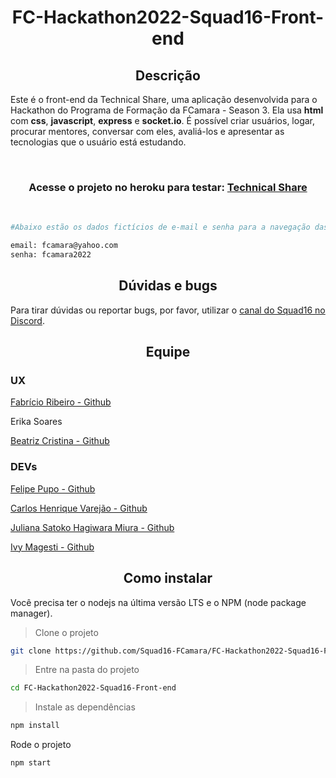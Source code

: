 <h1 align="center"> FC-Hackathon2022-Squad16-Front-end </h1>


<h2 align="center"> Descrição </h2>

Este é o front-end da Technical Share, uma aplicação desenvolvida para o Hackathon do Programa de Formação da FCamara - Season 3. 
Ela usa **html** com **css**, **javascript**, **express** e **socket.io**. É possível criar usuários, logar, procurar mentores, conversar com eles,
avaliá-los e apresentar as tecnologias que o usuário está estudando. 

<br/>
    <h3 align='center'>Acesse o projeto no heroku para testar: <a href='https://squad-sixteen-frontend.herokuapp.com/'><strong>Technical Share</strong></a></h3>
<br/>

``` bash
#Abaixo estão os dados fictícios de e-mail e senha para a navegação das telas:

email: fcamara@yahoo.com
senha: fcamara2022

```

<h2 align="center"> Dúvidas e bugs </h2>

Para tirar dúvidas ou reportar bugs, por favor, utilizar o [canal do Squad16 no Discord](https://discordapp.com/channels/895049987241672704/895049990056058936). 


<h2 align="center"> Equipe </h2>

### UX
[Fabrício Ribeiro - Github](https://github.com/fabricioishere)

Erika Soares

[Beatriz Cristina - Github](https://github.com/BeatrizUXCode) 


### DEVs
[Felipe Pupo - Github](https://github.com/felipepupo)

[Carlos Henrique Varejão - Github](https://github.com/Carllitsy)

[Juliana Satoko Hagiwara Miura - Github](https://github.com/SatokoHagiwara)  

[Ivy Magesti - Github](https://github.com/ivymagesti) 


<h2 align="center"> Como instalar </h2>

Você precisa ter o nodejs na última versão LTS e o NPM (node package manager). 

> Clone o projeto
```bash
git clone https://github.com/Squad16-FCamara/FC-Hackathon2022-Squad16-Front-end.git
```

> Entre na pasta do projeto
```bash
cd FC-Hackathon2022-Squad16-Front-end
```

> Instale as dependências
```bash
npm install 
```

Rode o projeto
```bash
npm start
```
